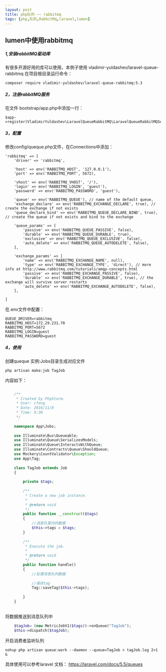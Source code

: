 ```yaml
---
layout: post
title: php队列 —— rabbitmq
tags: [php,队列,RabbitMq,laravel,lumen]
---
```


## lumen中使用rabbitmq 

##### 1,安装rabbitMQ驱动库

有很多开源好用的库可以使用，本例子使用 vladimir-yuldashev/laravel-queue-rabbitmq
在项目根目录运行命令：

    composer require vladimir-yuldashev/laravel-queue-rabbitmq:5.3
    
    
##### 2，注册rabbitMQ服务

在文件 bootstrap/app.php中添加一行：
    
    $app->register(VladimirYuldashev\LaravelQueueRabbitMQ\LaravelQueueRabbitMQServiceProvider::class);
    
##### 3，配置
    
修改config/queque.php文件，在Connections中添加：
    
    'rabbitmq' => [
        'driver' => 'rabbitmq',

        'host' => env('RABBITMQ_HOST', '127.0.0.1'),
        'port' => env('RABBITMQ_PORT', 5672),

        'vhost' => env('RABBITMQ_VHOST', '/'),
        'login' => env('RABBITMQ_LOGIN', 'guest'),
        'password' => env('RABBITMQ_PASSWORD', 'guest'),

        'queue' => env('RABBITMQ_QUEUE'), // name of the default queue,
        'exchange_declare' => env('RABBITMQ_EXCHANGE_DECLARE', true), // create the exchange if not exists
        'queue_declare_bind' => env('RABBITMQ_QUEUE_DECLARE_BIND', true), // create the queue if not exists and bind to the exchange

        'queue_params' => [
            'passive' => env('RABBITMQ_QUEUE_PASSIVE', false),
            'durable' => env('RABBITMQ_QUEUE_DURABLE', true),
            'exclusive' => env('RABBITMQ_QUEUE_EXCLUSIVE', false),
            'auto_delete' => env('RABBITMQ_QUEUE_AUTODELETE', false),
        ],

        'exchange_params' => [
            'name' => env('RABBITMQ_EXCHANGE_NAME', null),
            'type' => env('RABBITMQ_EXCHANGE_TYPE', 'direct'), // more info at http://www.rabbitmq.com/tutorials/amqp-concepts.html
            'passive' => env('RABBITMQ_EXCHANGE_PASSIVE', false),
            'durable' => env('RABBITMQ_EXCHANGE_DURABLE', true), // the exchange will survive server restarts
            'auto_delete' => env('RABBITMQ_EXCHANGE_AUTODELETE', false),
        ],

    ]
    
在.env文件中配置：

    QUEUE_DRIVER=rabbitmq    
    RABBITMQ_HOST=172.29.231.70
    RABBITMQ_PORT=5672
    RABBITMQ_LOGIN=guest
    RABBITMQ_PASSWORD=guest
 
##### 4，使用
    
创建queque 实例:Jobs目录生成对应文件
        
    php artisan make:job TagJob  
      
内容如下：
    
```php

    /**
     * Created by PhpStorm.
     * User: cfeng
     * Date: 2016/11/8
     * Time: 9:30
     */
    
    namespace App\Jobs;
    
    use Illuminate\Bus\Queueable;
    use Illuminate\Queue\SerializesModels;
    use Illuminate\Queue\InteractsWithQueue;
    use Illuminate\Contracts\Queue\ShouldQueue;
    use Mockery\CountValidator\Exception;
    use App\Tag;
    
    class TagJob extends Job
    {
    
        private $tags;
    
        /**
         * Create a new job instance.
         *
         * @return void
         */
        public function __construct($tags)
        {
            //消息队里内的数据
            $this->tags = $tags;
        }
    
        /**
         * Execute the job.
         *
         * @return void
         */
        public function handle()
        {
            //处理消息队列数据
            
            //保存tag
            Tag::saveTag($this->tags);
    
        }
    }
    
```    

将数据推送到消息队列中
```php
    $tagJob= (new MetricJobV1($tags))->onQueue("TagJob");
    $this->dispatch($tagJob);
```

开启消费者监听队列

    nohup php artisan queue:work --daemon --queue=TagJob > tagJob.log 2>1 &
    

具体使用可以参考laravel 文档： https://laravel.com/docs/5.5/queues    